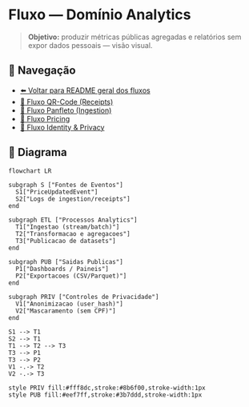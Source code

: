 # Fluxo — Domínio Analytics

> **Objetivo:** produzir métricas públicas agregadas e relatórios sem expor dados pessoais — visão visual.

## 🔗 Navegação
- [⬅️ Voltar para README geral dos fluxos](./README.md)
- [📄 Fluxo QR-Code (Receipts)](./fluxo-dominios-qrcode.md)
- [📄 Fluxo Panfleto (Ingestion)](./fluxo-dominios-panfleto.md)
- [📄 Fluxo Pricing](./fluxo-dominios-pricing.md)
- [📄 Fluxo Identity & Privacy](./fluxo-dominios-identity.md)

## 🧩 Diagrama

```mermaid
flowchart LR

subgraph S ["Fontes de Eventos"]
  S1["PriceUpdatedEvent"]
  S2["Logs de ingestion/receipts"]
end

subgraph ETL ["Processos Analytics"]
  T1["Ingestao (stream/batch)"]
  T2["Transformacao e agregacoes"]
  T3["Publicacao de datasets"]
end

subgraph PUB ["Saidas Publicas"]
  P1["Dashboards / Paineis"]
  P2["Exportacoes (CSV/Parquet)"]
end

subgraph PRIV ["Controles de Privacidade"]
  V1["Anonimizacao (user_hash)"]
  V2["Mascaramento (sem CPF)"]
end

S1 --> T1
S2 --> T1
T1 --> T2 --> T3
T3 --> P1
T3 --> P2
V1 -.-> T2
V2 -.-> T3

style PRIV fill:#fff8dc,stroke:#8b6f00,stroke-width:1px
style PUB fill:#eef7ff,stroke:#3b7ddd,stroke-width:1px
```
